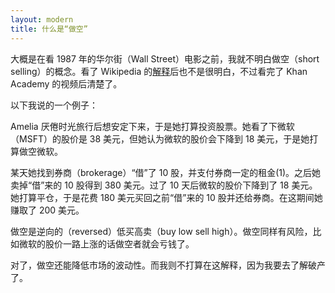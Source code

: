 ```yaml
---
layout: modern
title: 什么是“做空”
---
```


大概是在看 1987 年的华尔街（Wall Street）电影之前，我就不明白做空（short selling）的概念。看了 Wikipedia 的[解释](http://zh.wikipedia.org/wiki/%E7%A9%BA%E5%A4%B4)后也不是很明白，不过看完了 Khan Academy 的视频后清楚了。

以下我说的一个例子：

Amelia 厌倦时光旅行后想安定下来，于是她打算投资股票。她看了下微软（MSFT）的股价是 38 美元，但她认为微软的股价会下降到 18 美元，于是她打算做空微软。

某天她找到券商（brokerage）“借”了 10 股，并支付券商一定的租金(1)。之后她卖掉“借”来的 10 股得到 380 美元。过了 10 天后微软的股价下降到了 18 美元。她打算平仓，于是花费 180 美元买回之前“借”来的 10 股并还给券商。在这期间她赚取了 200 美元。

做空是逆向的（reversed）低买高卖（buy low sell high）。做空同样有风险，比如微软的股价一路上涨的话做空者就会亏钱了。

对了，做空还能降低市场的波动性。而我则不打算在这解释，因为我要去了解破产了。